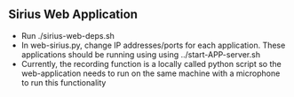 ## Sirius Web Application

- Run ./sirius-web-deps.sh
- In web-sirius.py, change IP addresses/ports for each application. These
  applications should be running using using ../start-APP-server.sh
- Currently, the recording function is a locally called python script so the
  web-application needs to run on the same machine with a microphone to run
  this functionality
